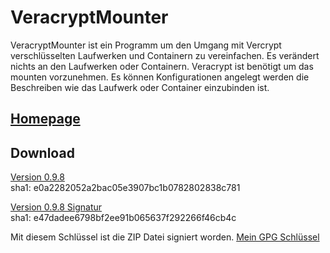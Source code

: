 VeracryptMounter
====
VeracryptMounter ist ein Programm um den Umgang mit Vercrypt verschlüsselten Laufwerken und Containern zu vereinfachen.
Es verändert nichts an den Laufwerken oder Containern. Veracrypt ist benötigt um das mounten vorzunehmen. 
Es können Konfigurationen angelegt werden die Beschreiben wie das Laufwerk oder Container einzubinden ist.

[Homepage](https://blog.lordsandwurm.de/veracryptmounter)
----

Download
---- 

[Version 0.9.8](https://github.com/LordSandwurm/VeraCryptMounter/releases/download/v0.9.8/VeracryptMounter-0.9.8.zip)   
sha1: e0a2282052a2bac05e3907bc1b0782802838c781   

[Version 0.9.8 Signatur](https://github.com/LordSandwurm/VeraCryptMounter/releases/download/v0.9.8/VeracryptMounter-0.9.8.zip.sig)  
sha1: e47dadee6798bf2ee91b065637f292266f46cb4c   


Mit diesem Schlüssel ist die ZIP Datei signiert worden.
[Mein GPG Schlüssel](http://wwwkeys.pgp.net:11371/pks/lookup?op=get&search=0xDC3AE1A8)